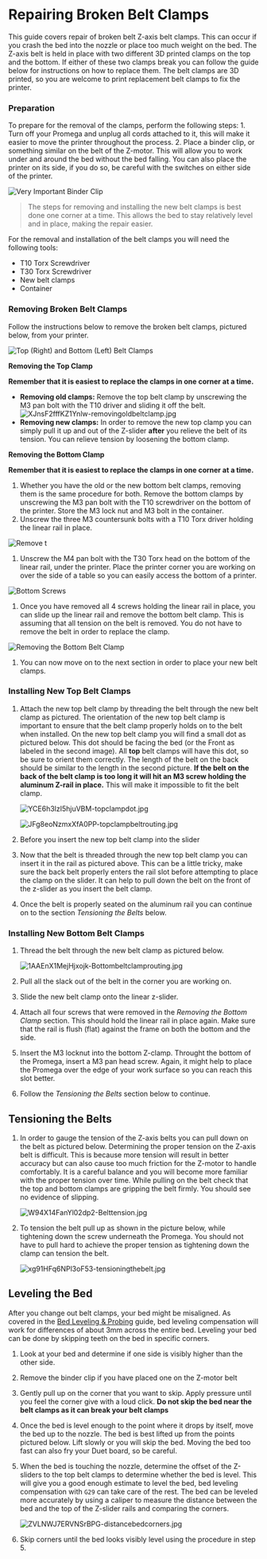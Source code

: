 # Repairing Broken Belt Clamps

This guide covers repair of broken belt Z-axis belt clamps. This can occur if you crash the bed into the nozzle or place too much weight on the bed. The Z-axis belt is held in place with two different 3D printed clamps on the top and the bottom. If either of these two clamps break you can follow the guide below for instructions on how to replace them. The belt clamps are 3D printed, so you are welcome to print replacement belt clamps to fix the printer.

### Preparation

To prepare for the removal of the clamps, perform the following steps: 1. Turn off your Promega and unplug all cords attached to it, this will make it easier to move the printer throughout the process. 2. Place a binder clip, or something similar on the belt of the Z-motor. This will allow you to work under and around the bed without the bed falling. You can also place the printer on its side, if you do so, be careful with the switches on either side of the printer.

![Very Important Binder Clip](../.gitbook/assets/2dmrbcxpslmjngww-beltclip%20%281%29.jpg)

> The steps for removing and installing the new belt clamps is best done one corner at a time. This allows the bed to stay relatively level and in place, making the repair easier.

For the removal and installation of the belt clamps you will need the following tools:

* T10 Torx Screwdriver
* T30 Torx Screwdriver
* New belt clamps
* Container

### Removing Broken Belt Clamps

Follow the instructions below to remove the broken belt clamps, pictured below, from your printer.

![Top \(Right\) and Bottom \(Left\) Belt Clamps](../.gitbook/assets/rpu6hmymjvfzw1q5-beltclampdifference.jpg)

**Removing the Top Clamp**

**Remember that it is easiest to replace the clamps in one corner at a time.**

* **Removing old clamps:** Remove the top belt clamp by unscrewing the M3 pan bolt with the T10 driver and sliding it off the belt. ![XJnsF2fffKZ1Ynlw-removingoldbeltclamp.jpg](../.gitbook/assets/xjnsf2fffkz1ynlw-removingoldbeltclamp.jpg)
* **Removing new clamps:** In order to remove the new top clamp you can simply pull it up and out of the Z-slider **after** you relieve the belt of its tension. You can relieve tension by loosening the bottom clamp.

**Removing the Bottom Clamp**

**Remember that it is easiest to replace the clamps in one corner at a time.**

1. Whether you have the old or the new bottom belt clamps, removing them is the same procedure for both. Remove the bottom clamps by unscrewing the M3 pan bolt with the T10 screwdriver on the bottom of the printer. Store the M3 lock nut and M3 bolt in the container.
2. Unscrew the three M3 countersunk bolts with a T10 Torx driver holding the linear rail in place.

![Remove t](../.gitbook/assets/cpywx3fzszoxtygz-threescrewstoremove.jpg)

1. Unscrew the M4 pan bolt with the T30 Torx head on the bottom of the linear rail, under the printer. Place the printer corner you are working on over the side of a table so you can easily access the bottom of a printer.  

![Bottom Screws](../.gitbook/assets/jsavcyfoby5i5fmy-zsliderbottomscrews.jpg)

1. Once you have removed all 4 screws holding the linear rail in place, you can slide up the linear rail and remove the bottom belt clamp. This is assuming that all tension on the belt is removed. You do not have to remove the belt in order to replace the clamp.

![Removing the Bottom Belt Clamp](../.gitbook/assets/iuoxdruud1sq28v0-bottombeltclampremoval.jpg)

1. You can now move on to the next section in order to place your new belt clamps.

### Installing New Top Belt Clamps

1. Attach the new top belt clamp by threading the belt through the new belt clamp as pictured. The orientation of the new top belt clamp is important to ensure that the belt clamp properly holds on to the belt when installed. On the new top belt clamp you will find a small dot as pictured below. This dot should be facing the bed \(or the Front as labeled in the second image\). All **top** belt clamps will have this dot, so be sure to orient them correctly. The length of the belt on the back should be similar to the length in the second picture. **If the belt on the back of the belt clamp is too long it will hit an M3 screw holding the aluminum Z-rail in place.** This will make it impossible to fit the belt clamp.

   ![YCE6h3lzI5hjuVBM-topclampdot.jpg](../.gitbook/assets/yce6h3lzi5hjuvbm-topclampdot.jpg)

   ![JFg8eoNzmxXfA0PP-topclampbeltrouting.jpg](../.gitbook/assets/jfg8eonzmxxfa0pp-topclampbeltrouting.jpg)

2. Before you insert the new top belt clamp into the slider
3. Now that the belt is threaded through the new top belt clamp you can insert it in the rail as pictured above. This can be a little tricky, make sure the back belt properly enters the rail slot before attempting to place the clamp on the slider. It can help to pull down the belt on the front of the z-slider as you insert the belt clamp.
4. Once the belt is properly seated on the aluminum rail you can continue on to the section _Tensioning the Belts_ below.

### Installing New Bottom Belt Clamps

1. Thread the belt through the new belt clamp as pictured below.

   ![1AAEnX1MejHjxojk-Bottombeltclamprouting.jpg](../.gitbook/assets/1aaenx1mejhjxojk-bottombeltclamprouting.jpg)

2. Pull all the slack out of the belt in the corner you are working on.
3. Slide the new belt clamp onto the linear z-slider.
4. Attach all four screws that were removed in the _Removing the Bottom Clamp_ section. This should hold the linear rail in place again. Make sure that the rail is flush \(flat\) against the frame on both the bottom and the side.
5. Insert the M3 locknut into the bottom Z-clamp. Throught the bottom of the Promega, insert a M3 pan head screw. Again, it might help to place the Promega over the edge of your work surface so you can reach this slot better.
6. Follow the _Tensioning the Belts_ section below to continue.

## Tensioning the Belts

1. In order to gauge the tension of the Z-axis belts you can pull down on the belt as pictured below. Determining the proper tension on the Z-axis belt is difficult. This is because more tension will result in better accuracy but can also cause too much friction for the Z-motor to handle comfortably. It is a careful balance and you will become more familiar with the proper tension over time. While pulling on the belt check that the top and bottom clamps are gripping the belt firmly. You should see no evidence of slipping.

   ![W94X14FanYl02dp2-Belttension.jpg](../.gitbook/assets/w94x14fanyl02dp2-belttension.jpg)

2. To tension the belt pull up as shown in the picture below, while tightening down the screw underneath the Promega. You should not have to pull hard to achieve the proper tension as tightening down the clamp can tension the belt.

   ![xg91HFq6NPl3oF53-tensioningthebelt.jpg](../.gitbook/assets/xg91hfq6npl3of53-tensioningthebelt.jpg)

## Leveling the Bed

After you change out belt clamps, your bed might be misaligned. As covered in the [Bed Leveling & Probing](https://m3d.gitbook.io/promega-docs/printing-guides/slicers-and-printer-settings/bed-leveling-and-probing) guide, bed leveling compensation will work for differences of about 3mm across the entire bed. Leveling your bed can be done by skipping teeth on the bed in specific corners.

1. Look at your bed and determine if one side is visibly higher than the other side.
2. Remove the binder clip if you have placed one on the Z-motor belt
3. Gently pull up on the corner that you want to skip. Apply pressure until you feel the corner give with a loud click. **Do not skip the bed near the belt clamps as it can break your belt clamps**
4. Once the bed is level enough to the point where it drops by itself, move the bed up to the nozzle. The bed is best lifted up from the points pictured below. Lift slowly or you will skip the bed. Moving the bed too fast can also fry your Duet board, so be careful.
5. When the bed is touching the nozzle, determine the offset of the Z-sliders to the top belt clamps to determine whether the bed is level. This will give you a good enough estimate to level the bed, bed leveling compensation with `G29` can take care of the rest. The bed can be leveled more accurately by using a caliper to measure the distance between the bed and the top of the Z-slider rails and comparing the corners.

   ![ZVLNWJ7ERVNSrBPG-distancebedcorners.jpg](../.gitbook/assets/zvlnwj7ervnsrbpg-distancebedcorners.jpg)

6. Skip corners until the bed looks visibly level using the procedure in step 5.

